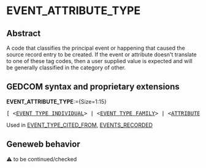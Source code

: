 ﻿# EVENT_ATTRIBUTE_TYPE
## Abstract
A code that classifies the principal event or happening that caused the source record entry to be
created.  If the event or attribute doesn't translate to one of these tag codes, then a user supplied value
is expected and will be generally classified in the category of other.


## GEDCOM syntax and proprietary extensions

**EVENT_ATTRIBUTE_TYPE**:={Size=1:15}
<pre>
[ &lt;<a href=Ged.EVENT_TYPE_INDIVIDUAL.md>EVENT_TYPE_INDIVIDUAL</a>&gt; | &lt;<a href=Ged.EVENT_TYPE_FAMILY.md>EVENT_TYPE_FAMILY</a>&gt; | &lt;<a href=Ged.ATTRIBUTE_TYPE.md>ATTRIBUTE_TYPE</a>&gt; ]
</pre>
Used in <a href=Ged.EVENT_TYPE_CITED_FROM.md>EVENT_TYPE_CITED_FROM</a>, <a href=Ged.EVENTS_RECORDED.md>EVENTS_RECORDED</a><br />


## Geneweb behavior



:warning: to be continued/checked

